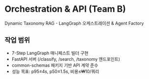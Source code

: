 # Orchestration & API (Team B)

Dynamic Taxonomy RAG - LangGraph 오케스트레이션 & Agent Factory

## 작업 범위
- 7-Step LangGraph 매니페스트 빌더 구현
- FastAPI 서버 (/classify, /search, /taxonomy 엔드포인트)
- common-schemas 패키지 기반 API 계약 준수
- 성능 목표: p95≤4s, p50≤1.5s, 비용≤₩10/쿼리
